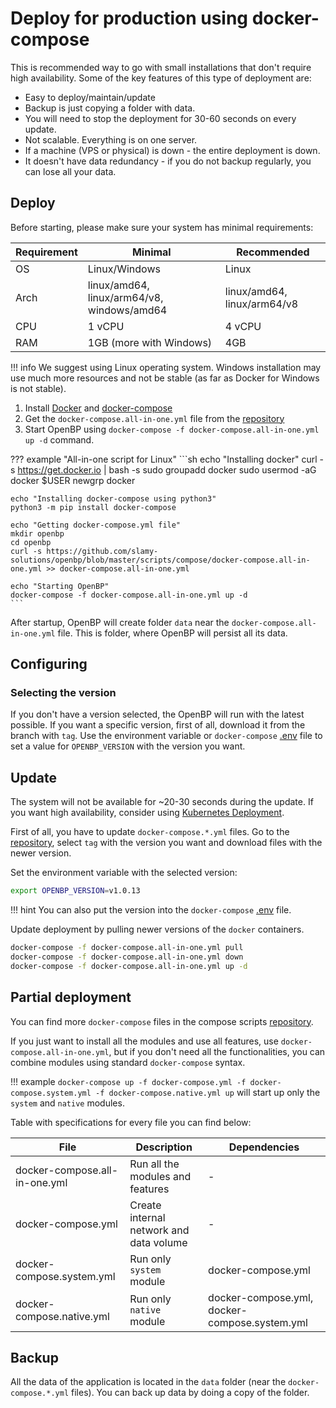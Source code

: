 # Deploy for production using docker-compose
This is recommended way to go with small installations that don't require high availability. Some of the key features of this type of deployment are:

- Easy to deploy/maintain/update
- Backup is just copying a folder with data.
- You will need to stop the deployment for 30-60 seconds on every update.
- Not scalable. Everything is on one server.
- If a machine (VPS or physical) is down - the entire deployment is down.
- It doesn't have data redundancy - if you do not backup regularly, you can lose all your data.

## Deploy
Before starting, please make sure your system has minimal requirements:
   
| Requirement | Minimal                                    | Recommended                 |
| ----------- | ------------------------------------------ | --------------------------- |
| OS          | Linux/Windows                              | Linux                       |
| Arch        | linux/amd64, linux/arm64/v8, windows/amd64 | linux/amd64, linux/arm64/v8 |
| CPU         | 1 vCPU                                     | 4 vCPU                      |
| RAM         | 1GB (more with Windows)                    | 4GB                         |

!!! info
    We suggest using Linux operating system. Windows installation may use much more resources and not be stable (as far as Docker for Windows is not stable).

1. Install [Docker](https://docs.docker.com/get-docker/) and [docker-compose](https://docs.docker.com/compose/install/)
2. Get the `docker-compose.all-in-one.yml` file from the [repository](https://github.com/slamy-solutions/openbp/blob/master/scripts/compose/docker-compose.all-in-one.yml)
3. Start OpenBP using `docker-compose -f docker-compose.all-in-one.yml up -d` command.

??? example "All-in-one script for Linux"
    ```sh
    echo "Installing docker"
    curl -s https://get.docker.io | bash -s
    sudo groupadd docker
    sudo usermod -aG docker $USER
    newgrp docker

    echo "Installing docker-compose using python3"
    python3 -m pip install docker-compose
     
    echo "Getting docker-compose.yml file"
    mkdir openbp
    cd openbp
    curl -s https://github.com/slamy-solutions/openbp/blob/master/scripts/compose/docker-compose.all-in-one.yml >> docker-compose.all-in-one.yml

    echo "Starting OpenBP"
    docker-compose -f docker-compose.all-in-one.yml up -d
    ```

After startup, OpenBP will create folder `data` near the `docker-compose.all-in-one.yml` file. This is folder, where OpenBP will persist all its data.

## Configuring
### Selecting the version
If you don't have a version selected, the OpenBP will run with the latest possible. If you want a specific version, first of all, download it from the branch with `tag`. Use the environment variable or `docker-compose` [.env](https://docs.docker.com/compose/environment-variables/) file to set a value for `OPENBP_VERSION` with the version you want.


## Update
The system will not be available for ~20-30 seconds during the update. If you want high availability, consider using [Kubernetes Deployment](./kubernetes.en.md). 

First of all, you have to update `docker-compose.*.yml` files. Go to the [repository](https://github.com/slamy-solutions/openbp/tree/master/scripts/compose), select `tag` with the version you want and download files with the newer version.

Set the environment variable with the selected version:
```sh
export OPENBP_VERSION=v1.0.13
```
!!! hint
    You can also put the version into the `docker-compose` [.env](https://docs.docker.com/compose/environment-variables/) file.

Update deployment by pulling newer versions of the `docker` containers.
```sh
docker-compose -f docker-compose.all-in-one.yml pull
docker-compose -f docker-compose.all-in-one.yml down
docker-compose -f docker-compose.all-in-one.yml up -d
```

## Partial deployment
You can find more `docker-compose` files in the compose scripts [repository](https://github.com/slamy-solutions/openbp/tree/master/scripts/compose).

If you just want to install all the modules and use all features, use `docker-compose.all-in-one.yml`, but if you don't need all the functionalities, you can combine modules using standard `docker-compose` syntax. 

!!! example
    `docker-compose up -f docker-compose.yml -f docker-compose.system.yml -f docker-compose.native.yml up` will start up only the `system` and `native` modules.

Table with specifications for every file you can find below:

| File                          | Description                             | Dependencies                                  |
| ----------------------------- | --------------------------------------- | --------------------------------------------- |
| docker-compose.all-in-one.yml | Run all the modules and features        | -                                             |
| docker-compose.yml            | Create internal network and data volume | -                                             |
| docker-compose.system.yml     | Run only `system` module                | docker-compose.yml                            |
| docker-compose.native.yml     | Run only `native` module                | docker-compose.yml, docker-compose.system.yml |

## Backup
All the data of the application is located in the `data` folder (near the `docker-compose.*.yml` files). You can back up data by doing a copy of the folder.